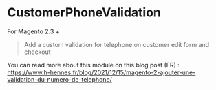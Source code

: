 # CustomerPhoneValidation
For Magento 2.3 +
> Add a custom validation for telephone on customer edit form and checkout

You can read more about this module on this blog post (FR) :  
https://www.h-hennes.fr/blog/2021/12/15/magento-2-ajouter-une-validation-du-numero-de-telephone/
